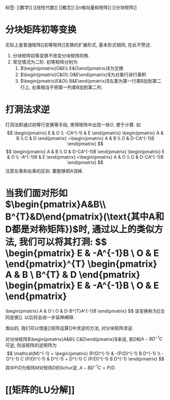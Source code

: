 标签: [[数学]] [[线性代数]] [[概念]] [[n维向量和矩阵]] [[分块矩阵]]

# 分块矩阵初等变换

实际上是普通矩阵[[初等矩阵]]变换的扩展形式, 基本形式相同, 在此不赘述. 
1. 分块矩阵初等变换不改变分块矩阵的秩. 
2. 常见情况为二阶. 初等矩阵分别为
	1. $\begin{pmatrix}O&E\\ E&O\end{pmatrix}$为交换
	2. $\begin{pmatrix}C&O\\ O&E\end{pmatrix}$为对某行进行乘积
	3. $\begin{pmatrix}E&O\\ B&E\end{pmatrix}$左乘为第一行乘B加到第二行上, 右乘相当于把第一列乘B加到第二列. 

# 打洞法求逆

打洞法即通过初等行变换等手段, 使得矩阵中出现一些$O$, 便于计算. 如
$$
\begin{pmatrix}
E & O \\
-CA^{-1} & E
\end{pmatrix}
\begin{pmatrix}
A & B  \\
C & D
\end{pmatrix}
=\begin{pmatrix}
A & B \\
O & D-CA^{-1}B
\end{pmatrix}
$$
$$
\begin{pmatrix}
A & B \\
O & D-CA^{-1}B
\end{pmatrix}
\begin{pmatrix}
E & O \\
-A^{-1}B & E
\end{pmatrix}
=\begin{pmatrix}
A & O \\
O & D-CA^{-1}B
\end{pmatrix}
$$
注意左乘和右乘的区别. 要能够把$A$消掉. 

当我们面对形如$\begin{pmatrix}A&B\\ B^{T}&D\end{pmatrix}(\text{其中A和D都是对称矩阵})$时, 通过以上的类似方法, 我们可以将其打洞:
$$
\begin{pmatrix}
E & -A^{-1}B \\
O & E
\end{pmatrix}^{T}
\begin{pmatrix}
A & B \\
B^{T} & D
\end{pmatrix}
\begin{pmatrix}
E & -A^{-1}B \\
O & E
\end{pmatrix}
=
\begin{pmatrix}
A & O \\
O & D-B^{T}A^{-1}B
\end{pmatrix}
$$
该变换称为[[合同变换]]. 以后将会进一步延伸阐释. 

类似的, 我们可以借鉴[[矩阵运算]]中求逆的方法, 对分块矩阵求逆. 

对分块矩阵$\begin{pmatrix}A&B\\ C&D\end{pmatrix}$来说, 若$D$和$A-BD^{-1}C$可逆,  则该矩阵的逆矩阵为
$$
\mathcal{M}^{-1} = \begin{pmatrix} 
(P/D)^{-1} & -(P/D)^{-1} B D^{-1} \\ 
-D^{-1} C (P/D)^{-1} & D^{-1} + D^{-1} C (P/D)^{-1} B D^{-1} 
\end{pmatrix}
$$
其中$P/D$为矩阵$M$对矩阵$D$的Schur逆, $A-BD^{-1}C=P/D$. 

# [[矩阵的LU分解]]
